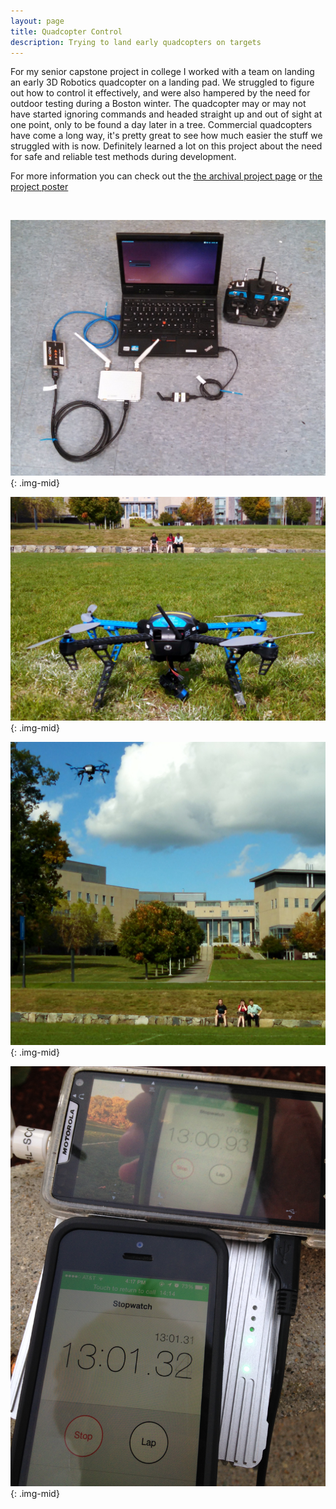 ```yaml
---
layout: page
title: Quadcopter Control
description: Trying to land early quadcopters on targets
---
```


For my senior capstone project in college I worked with a team on landing an early 3D Robotics quadcopter on a landing pad. We struggled to figure out how to control it effectively, and were also hampered by the need for outdoor testing during a Boston winter. The quadcopter may or may not have started ignoring commands and headed straight up and out of sight at one point, only to be found a day later in a tree. Commercial quadcopters have come a long way, it's pretty great to see how much easier the stuff we struggled with is now. Definitely learned a lot on this project about the need for safe and reliable test methods during development.

For more information you can check out the [the archival project page](https://www.olin.edu/research/2014-15/Army%20Research%20Laboratory) or [the project poster](https://www.olin.edu/sites/default/files/arl_archival_poster.pdf)

&nbsp;

![Computer components](images/scope1.jpg){: .img-mid}

![Outdoor testing 1](images/scope2.jpg){: .img-mid}

![Outdoor testing 2](images/scope3.jpg){: .img-mid}

![Video lag testing](images/scope4.jpg){: .img-mid}